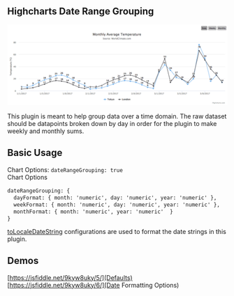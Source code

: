## Highcharts Date Range Grouping

![higcharts-plugin-gif-demo](https://github.com/notryanb/highcharts_date_range_grouping/blob/master/images/plugin-01.gif?raw=true)

This plugin is meant to help group data over a time domain. The raw dataset should be datapoints
broken down by day in order for the plugin to make weekly and monthly sums.

## Basic Usage
Chart Options: `dateRangeGrouping: true`  
Chart Options 
```
dateRangeGrouping: {
  dayFormat: { month: 'numeric', day: 'numeric', year: 'numeric' },
  weekFormat: { month: 'numeric', day: 'numeric', year: 'numeric' },
  monthFormat: { month: 'numeric', year: 'numeric'  }
}
```

[toLocaleDateString](https://developer.mozilla.org/en-US/docs/Web/JavaScript/Reference/Global_Objects/Date/toLocaleDateString) configurations are used to format the date strings in this plugin.

## Demos
[https://jsfiddle.net/9kyw8uky/5/](Defaults)  
[https://jsfiddle.net/9kyw8uky/6/](Date Formatting Options)


